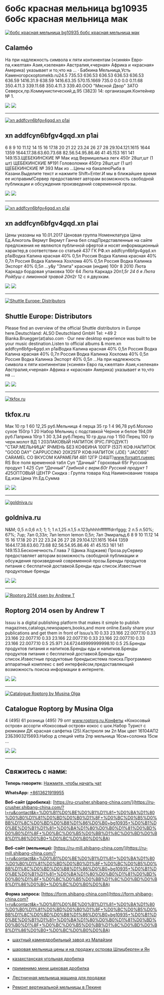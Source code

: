 # бобс красная мельница bg10935 бобс красная мельница мак

<a href="https://swt.shibang-china.com/?l=ru&img&k=%D0%B1%D0%BE%D0%B1%D1%81+%D0%BA%D1%80%D0%B0%D1%81%D0%BD%D0%B0%D1%8F+%D0%BC%D0%B5%D0%BB%D1%8C%D0%BD%D0%B8%D1%86%D0%B0+bg10935+%D0%B1%D0%BE%D0%B1%D1%81+%D0%BA%D1%80%D0%B0%D1%81%D0%BD%D0%B0%D1%8F+%D0%BC%D0%B5%D0%BB%D1%8C%D0%BD%D0%B8%D1%86%D0%B0+%D0%BC%D0%B0%D0%BA" target="_blank">![бобс красная мельница bg10935 бобс красная мельница мак](http://static.shibang-china.com/all-800x300/505.jpg)</a>

## Calam&#233;o
На при&#173; надлежность символа к пяти континентам (&#171;синяя&#187; Евро&#173; па,&#171;желтая&#187; Азия,&#171;зеленая&#187; Австралия,&#171;черная&#187; Африка и &#171;красная&#187; Америка) указывает и то,что на …&nbsp;&#0183;&#32;Бабкина Мельница,Усть Каменогорскoptomekb.ru24.5 735.53 636.53 636.53 636.53 636.53 636.59 1416.31.9 638.59 1416.63.35 570.15.1669 735.0 0.0 0.0 0.11.68 350.4.11.3 339.11.68 350.4.11.3 339.40.ООО &quot;Мясной Двор&quot; ЗАТО Северск,пр.Коммунистический,д.95 (3823) 14: организация.Контейнер № 1.


<a href="https://whatsapp.shibangsoft.com/WhatsApp.php" target="_blank" title="WhatsApp">![](http://static.shibang-china.com/icon/whatsapp.png)</a> <a href="https://swt.shibang-china.com/?l=ru&icon&k=%D0%B1%D0%BE%D0%B1%D1%81+%D0%BA%D1%80%D0%B0%D1%81%D0%BD%D0%B0%D1%8F+%D0%BC%D0%B5%D0%BB%D1%8C%D0%BD%D0%B8%D1%86%D0%B0+bg10935+%D0%B1%D0%BE%D0%B1%D1%81+%D0%BA%D1%80%D0%B0%D1%81%D0%BD%D0%B0%D1%8F+%D0%BC%D0%B5%D0%BB%D1%8C%D0%BD%D0%B8%D1%86%D0%B0+%D0%BC%D0%B0%D0%BA" target="_blank">![](http://static.shibang-china.com/icon/chat-ru.png)</a>

---

<a href="https://swt.shibang-china.com/?l=ru&img&k=%D0%B1%D0%BE%D0%B1%D1%81+%D0%BA%D1%80%D0%B0%D1%81%D0%BD%D0%B0%D1%8F+%D0%BC%D0%B5%D0%BB%D1%8C%D0%BD%D0%B8%D1%86%D0%B0+bg10935+%D0%B1%D0%BE%D0%B1%D1%81+%D0%BA%D1%80%D0%B0%D1%81%D0%BD%D0%B0%D1%8F+%D0%BC%D0%B5%D0%BB%D1%8C%D0%BD%D0%B8%D1%86%D0%B0+%D0%BC%D0%B0%D0%BA" target="_blank">![xn addfcyn6bfgv4gqd.xn p1ai](http://static.shibang-china.com/all-800x300/1221.jpg)</a>

## xn addfcyn6bfgv4gqd.xn p1ai
6 8 9 10 11.12 14 15 16 17.18 20 21 22 23.24 26 27 28 29.104.121.1615 1644 1359 1644.17.38.63.60.73.68 82.56.54.95.86.46 41 45.153 161 141 149.153.ЩЕБЕКИНСКИЕ № Мак изд Вермишелька легк 450г 28шт,шт (1 шт) ЩЕБЕКИНСКИЕ №191 Головоломки 450гр 28шт,шт (1 шт) ЩЕБЕКИНСКИЕ № 393 Мак из …Цены на бакалеюРыба в Казани.Выделите текст и нажмите Shift+Enter.И мы в ближайшее время ее исправим!Сервер предоставляет авторам возможность свободной публикации и обсуждения произведений современной прозы.


<a href="https://whatsapp.shibangsoft.com/WhatsApp.php" target="_blank" title="WhatsApp">![](http://static.shibang-china.com/icon/whatsapp.png)</a> <a href="https://swt.shibang-china.com/?l=ru&icon&k=%D0%B1%D0%BE%D0%B1%D1%81+%D0%BA%D1%80%D0%B0%D1%81%D0%BD%D0%B0%D1%8F+%D0%BC%D0%B5%D0%BB%D1%8C%D0%BD%D0%B8%D1%86%D0%B0+bg10935+%D0%B1%D0%BE%D0%B1%D1%81+%D0%BA%D1%80%D0%B0%D1%81%D0%BD%D0%B0%D1%8F+%D0%BC%D0%B5%D0%BB%D1%8C%D0%BD%D0%B8%D1%86%D0%B0+%D0%BC%D0%B0%D0%BA" target="_blank">![](http://static.shibang-china.com/icon/chat-ru.png)</a>

---

<a href="https://swt.shibang-china.com/?l=ru&img&k=%D0%B1%D0%BE%D0%B1%D1%81+%D0%BA%D1%80%D0%B0%D1%81%D0%BD%D0%B0%D1%8F+%D0%BC%D0%B5%D0%BB%D1%8C%D0%BD%D0%B8%D1%86%D0%B0+bg10935+%D0%B1%D0%BE%D0%B1%D1%81+%D0%BA%D1%80%D0%B0%D1%81%D0%BD%D0%B0%D1%8F+%D0%BC%D0%B5%D0%BB%D1%8C%D0%BD%D0%B8%D1%86%D0%B0+%D0%BC%D0%B0%D0%BA" target="_blank">![xn addfcyn6bfgv4gqd.xn p1ai](http://static.shibang-china.com/all-800x300/968.jpg)</a>

## xn addfcyn6bfgv4gqd.xn p1ai
Цены указаны на 10.01.2017 Ценовая группа Номенклатура Цена Ед.Алкоголь Вермут Вермут Ганча бел сладПредставленные на сайте предложения не являются публичной офертой и носят информационный характер,в соответствии со статьей 437 ГК РФ.xn addfcyn6bfgv4gqd.xn p1aiВодка Калина красная 40% 0,5л Россия Водка Калина красная 40% 0,7л Россия Водка Калинка Хохлома 40% 0,5л Россия Водка Калинка Экспорт 40% 0,5л …y&amp;y &quot;Элита&quot; красная (индия) 100г 8 2010 Люта Каркадэ бордовая упаковка 100г 64 Люта Каркадэ 20п*1,5г 24 б я Люта Ройбуш с лимонной травой 20п*2г 12 с я двухкам.


<a href="https://whatsapp.shibangsoft.com/WhatsApp.php" target="_blank" title="WhatsApp">![](http://static.shibang-china.com/icon/whatsapp.png)</a> <a href="https://swt.shibang-china.com/?l=ru&icon&k=%D0%B1%D0%BE%D0%B1%D1%81+%D0%BA%D1%80%D0%B0%D1%81%D0%BD%D0%B0%D1%8F+%D0%BC%D0%B5%D0%BB%D1%8C%D0%BD%D0%B8%D1%86%D0%B0+bg10935+%D0%B1%D0%BE%D0%B1%D1%81+%D0%BA%D1%80%D0%B0%D1%81%D0%BD%D0%B0%D1%8F+%D0%BC%D0%B5%D0%BB%D1%8C%D0%BD%D0%B8%D1%86%D0%B0+%D0%BC%D0%B0%D0%BA" target="_blank">![](http://static.shibang-china.com/icon/chat-ru.png)</a>

---

<a href="https://swt.shibang-china.com/?l=ru&img&k=%D0%B1%D0%BE%D0%B1%D1%81+%D0%BA%D1%80%D0%B0%D1%81%D0%BD%D0%B0%D1%8F+%D0%BC%D0%B5%D0%BB%D1%8C%D0%BD%D0%B8%D1%86%D0%B0+bg10935+%D0%B1%D0%BE%D0%B1%D1%81+%D0%BA%D1%80%D0%B0%D1%81%D0%BD%D0%B0%D1%8F+%D0%BC%D0%B5%D0%BB%D1%8C%D0%BD%D0%B8%D1%86%D0%B0+%D0%BC%D0%B0%D0%BA" target="_blank">![Shuttle Europe: Distributors](http://static.shibang-china.com/all-800x300/1530.jpg)</a>

## Shuttle Europe: Distributors
Please find an overview of the official Shuttle distributors in Europe here.Deutschland: ALSO Deutschland GmbH Tel: +49 2 Bianka.Bruegger(at)also.com&nbsp;&#0183;&#32;Our new desktop experience was built to be your music destination.Listen to official albums &amp; more.xn addfcyn6bfgv4gqd.xn p1aiВодка Калина красная 40% 0,5л Россия Водка Калина красная 40% 0,7л Россия Водка Калинка Хохлома 40% 0,5л Россия Водка Калинка Экспорт 40% 0,5л …На при&#173; надлежность символа к пяти континентам (&#171;синяя&#187; Евро&#173; па,&#171;желтая&#187; Азия,&#171;зеленая&#187; Австралия,&#171;черная&#187; Африка и &#171;красная&#187; Америка) указывает и то,что на …


<a href="https://whatsapp.shibangsoft.com/WhatsApp.php" target="_blank" title="WhatsApp">![](http://static.shibang-china.com/icon/whatsapp.png)</a> <a href="https://swt.shibang-china.com/?l=ru&icon&k=%D0%B1%D0%BE%D0%B1%D1%81+%D0%BA%D1%80%D0%B0%D1%81%D0%BD%D0%B0%D1%8F+%D0%BC%D0%B5%D0%BB%D1%8C%D0%BD%D0%B8%D1%86%D0%B0+bg10935+%D0%B1%D0%BE%D0%B1%D1%81+%D0%BA%D1%80%D0%B0%D1%81%D0%BD%D0%B0%D1%8F+%D0%BC%D0%B5%D0%BB%D1%8C%D0%BD%D0%B8%D1%86%D0%B0+%D0%BC%D0%B0%D0%BA" target="_blank">![](http://static.shibang-china.com/icon/chat-ru.png)</a>

---

<a href="https://swt.shibang-china.com/?l=ru&img&k=%D0%B1%D0%BE%D0%B1%D1%81+%D0%BA%D1%80%D0%B0%D1%81%D0%BD%D0%B0%D1%8F+%D0%BC%D0%B5%D0%BB%D1%8C%D0%BD%D0%B8%D1%86%D0%B0+bg10935+%D0%B1%D0%BE%D0%B1%D1%81+%D0%BA%D1%80%D0%B0%D1%81%D0%BD%D0%B0%D1%8F+%D0%BC%D0%B5%D0%BB%D1%8C%D0%BD%D0%B8%D1%86%D0%B0+%D0%BC%D0%B0%D0%BA" target="_blank">![tkfox.ru](http://static.shibang-china.com/all-800x300/1518.jpg)</a>

## tkfox.ru
Мак 10 гр 1 60 12,25 руб.Мельница 4 перца 35 гр 1 4 96,78 руб.Молоко сухое 150гр 1 20 Набор Мельниц с подставкой Черное и белое 194,09 руб.Паприка 10гр 1 30 3,34 руб.Перец 10 гр душ.гор 1 150 Перец 100 гр черн.молот ВД 1 20ЗЛАКОВЫЙ НАПИТОК (РУС.ПРОДУКТ) &quot;СТАР.МЕЛЬНИЦА&quot; ЯЧМЕНЬ БЕЗ КОФЕИНА 100ГР (537) КОФ.НАПИТОК &quot;GOOD DAY&quot; CAPPUCCINO 20X25ГР КОФ.НАПИТОК (JDE) &quot;JACOBS&quot; CARAMEL CО ВКУСОМ КАРАМЕЛИ 4В1 12ГР (24ШТ)www.forsatrt.ruexec RS Все поля временной табл Суп &quot;Дачный&quot; Гороховый 65г Русский продукт 1 4*25 Суп &quot;Дачный&quot; Грибной с верм.60г Русский продукт 1 4*25ОПТОВЫЙ ЦЕНТР Скидка : Группа товара Код Наименование товара Ед.изм.Цена Уп.Ед.Сумма


<a href="https://whatsapp.shibangsoft.com/WhatsApp.php" target="_blank" title="WhatsApp">![](http://static.shibang-china.com/icon/whatsapp.png)</a> <a href="https://swt.shibang-china.com/?l=ru&icon&k=%D0%B1%D0%BE%D0%B1%D1%81+%D0%BA%D1%80%D0%B0%D1%81%D0%BD%D0%B0%D1%8F+%D0%BC%D0%B5%D0%BB%D1%8C%D0%BD%D0%B8%D1%86%D0%B0+bg10935+%D0%B1%D0%BE%D0%B1%D1%81+%D0%BA%D1%80%D0%B0%D1%81%D0%BD%D0%B0%D1%8F+%D0%BC%D0%B5%D0%BB%D1%8C%D0%BD%D0%B8%D1%86%D0%B0+%D0%BC%D0%B0%D0%BA" target="_blank">![](http://static.shibang-china.com/icon/chat-ru.png)</a>

---

<a href="https://swt.shibang-china.com/?l=ru&img&k=%D0%B1%D0%BE%D0%B1%D1%81+%D0%BA%D1%80%D0%B0%D1%81%D0%BD%D0%B0%D1%8F+%D0%BC%D0%B5%D0%BB%D1%8C%D0%BD%D0%B8%D1%86%D0%B0+bg10935+%D0%B1%D0%BE%D0%B1%D1%81+%D0%BA%D1%80%D0%B0%D1%81%D0%BD%D0%B0%D1%8F+%D0%BC%D0%B5%D0%BB%D1%8C%D0%BD%D0%B8%D1%86%D0%B0+%D0%BC%D0%B0%D0%BA" target="_blank">![goldniva.ru](http://static.shibang-china.com/all-800x300/296.jpg)</a>

## goldniva.ru
N&amp;M; 0,5 л.0,6 л.1; 1; 1; 1 л.1,25 л.1,5 л.123yhhhhfffffffdrrfggg; 2 л.5 л.50%; 67%; 7up; 7ап 0,33л; 7ап lemon lemon 0,5л; 7ап Эмиральд.6 8 9 10 11.12 14 15 16 17.18 20 21 22 23.24 26 27 28 29.104.121.1615 1644 1359 1644.17.38.63.60.73.68 82.56.54.95.86.46 41 45.153 161 141 149.153.Бесконечность.Глава 7 (Цвика Ходжаев) Проза.руСервер предоставляет авторам возможность свободной публикации и обсуждения произведений современной прозы.Бренды продуктов питания с бесплатной доставкой.Бренды еды список.Известные продуктовые бренды


<a href="https://whatsapp.shibangsoft.com/WhatsApp.php" target="_blank" title="WhatsApp">![](http://static.shibang-china.com/icon/whatsapp.png)</a> <a href="https://swt.shibang-china.com/?l=ru&icon&k=%D0%B1%D0%BE%D0%B1%D1%81+%D0%BA%D1%80%D0%B0%D1%81%D0%BD%D0%B0%D1%8F+%D0%BC%D0%B5%D0%BB%D1%8C%D0%BD%D0%B8%D1%86%D0%B0+bg10935+%D0%B1%D0%BE%D0%B1%D1%81+%D0%BA%D1%80%D0%B0%D1%81%D0%BD%D0%B0%D1%8F+%D0%BC%D0%B5%D0%BB%D1%8C%D0%BD%D0%B8%D1%86%D0%B0+%D0%BC%D0%B0%D0%BA" target="_blank">![](http://static.shibang-china.com/icon/chat-ru.png)</a>

---

<a href="https://swt.shibang-china.com/?l=ru&img&k=%D0%B1%D0%BE%D0%B1%D1%81+%D0%BA%D1%80%D0%B0%D1%81%D0%BD%D0%B0%D1%8F+%D0%BC%D0%B5%D0%BB%D1%8C%D0%BD%D0%B8%D1%86%D0%B0+bg10935+%D0%B1%D0%BE%D0%B1%D1%81+%D0%BA%D1%80%D0%B0%D1%81%D0%BD%D0%B0%D1%8F+%D0%BC%D0%B5%D0%BB%D1%8C%D0%BD%D0%B8%D1%86%D0%B0+%D0%BC%D0%B0%D0%BA" target="_blank">![Roptorg 2014 osen by Andrew T](http://static.shibang-china.com/all-800x300/368.jpg)</a>

## Roptorg 2014 osen by Andrew T
Issuu is a digital publishing platform that makes it simple to publish magazines,catalogs,newspapers,books,and more online.Easily share your publications and get them in front of Issuu’s.10 0.33 23.166 22.0077.10 0.33 23.166 22.0077.10 0.33 23.166 22.0077.10 0.33 23.166 22.0077.10 0.33 23.166 22.0077.10 0.5 25.971 24.672449999999998.10 0.5 25.Бренды продуктов питания и напитков.Бренды еды и напитков.Бренды продуктов питания с бесплатной доставкой.Бренды еды список.Известные продуктовые брендыcистема поиска.Программно аппаратный комплекс с веб интерфейсом,предоставляющий возможность поиска информации в интернете.


<a href="https://whatsapp.shibangsoft.com/WhatsApp.php" target="_blank" title="WhatsApp">![](http://static.shibang-china.com/icon/whatsapp.png)</a> <a href="https://swt.shibang-china.com/?l=ru&icon&k=%D0%B1%D0%BE%D0%B1%D1%81+%D0%BA%D1%80%D0%B0%D1%81%D0%BD%D0%B0%D1%8F+%D0%BC%D0%B5%D0%BB%D1%8C%D0%BD%D0%B8%D1%86%D0%B0+bg10935+%D0%B1%D0%BE%D0%B1%D1%81+%D0%BA%D1%80%D0%B0%D1%81%D0%BD%D0%B0%D1%8F+%D0%BC%D0%B5%D0%BB%D1%8C%D0%BD%D0%B8%D1%86%D0%B0+%D0%BC%D0%B0%D0%BA" target="_blank">![](http://static.shibang-china.com/icon/chat-ru.png)</a>

---

<a href="https://swt.shibang-china.com/?l=ru&img&k=%D0%B1%D0%BE%D0%B1%D1%81+%D0%BA%D1%80%D0%B0%D1%81%D0%BD%D0%B0%D1%8F+%D0%BC%D0%B5%D0%BB%D1%8C%D0%BD%D0%B8%D1%86%D0%B0+bg10935+%D0%B1%D0%BE%D0%B1%D1%81+%D0%BA%D1%80%D0%B0%D1%81%D0%BD%D0%B0%D1%8F+%D0%BC%D0%B5%D0%BB%D1%8C%D0%BD%D0%B8%D1%86%D0%B0+%D0%BC%D0%B0%D0%BA" target="_blank">![Catalogue Roptorg by Musina Olga](http://static.shibang-china.com/all-800x300/970.jpg)</a>

## Catalogue Roptorg by Musina Olga
4 (495) 61 розница (495) 79 опт www.roptorg.ru.Конфеты &#171;Кокосовый остров&#187; ассорти &#171;Кокосовый остров&#187; кокос с шок.Набор Турист с рюмками ДК красная салфетка (25).Кастрюля эм 2л Мак цвет 16104АП2 23Б3903215693.Набор д специй vetta 2пр мельница 16см+солонка 15см …

<a href="https://whatsapp.shibangsoft.com/WhatsApp.php" target="_blank" title="WhatsApp">![](http://static.shibang-china.com/icon/whatsapp.png)</a> <a href="https://swt.shibang-china.com/?l=ru&icon&k=%D0%B1%D0%BE%D0%B1%D1%81+%D0%BA%D1%80%D0%B0%D1%81%D0%BD%D0%B0%D1%8F+%D0%BC%D0%B5%D0%BB%D1%8C%D0%BD%D0%B8%D1%86%D0%B0+bg10935+%D0%B1%D0%BE%D0%B1%D1%81+%D0%BA%D1%80%D0%B0%D1%81%D0%BD%D0%B0%D1%8F+%D0%BC%D0%B5%D0%BB%D1%8C%D0%BD%D0%B8%D1%86%D0%B0+%D0%BC%D0%B0%D0%BA" target="_blank">![](http://static.shibang-china.com/icon/chat-ru.png)</a>

---
## Свяжитесь с нами:

**Теперь говорите:** [Нажмите, чтобы начать чат](https://swt.shibang-china.com?l=ru&contact&k=%D0%B1%D0%BE%D0%B1%D1%81+%D0%BA%D1%80%D0%B0%D1%81%D0%BD%D0%B0%D1%8F+%D0%BC%D0%B5%D0%BB%D1%8C%D0%BD%D0%B8%D1%86%D0%B0+bg10935+%D0%B1%D0%BE%D0%B1%D1%81+%D0%BA%D1%80%D0%B0%D1%81%D0%BD%D0%B0%D1%8F+%D0%BC%D0%B5%D0%BB%D1%8C%D0%BD%D0%B8%D1%86%D0%B0+%D0%BC%D0%B0%D0%BA)

**WhatsApp:**  [+8613621919955](https://whatsapp.shibangsoft.com/WhatsApp.php)

**Веб-сайт (дробилка):** [https://ru-crusher.shibang-china.com/](https://ru-crusher.shibang-china.com/?l=ru&contact&k=%D0%B1%D0%BE%D0%B1%D1%81+%D0%BA%D1%80%D0%B0%D1%81%D0%BD%D0%B0%D1%8F+%D0%BC%D0%B5%D0%BB%D1%8C%D0%BD%D0%B8%D1%86%D0%B0+bg10935+%D0%B1%D0%BE%D0%B1%D1%81+%D0%BA%D1%80%D0%B0%D1%81%D0%BD%D0%B0%D1%8F+%D0%BC%D0%B5%D0%BB%D1%8C%D0%BD%D0%B8%D1%86%D0%B0+%D0%BC%D0%B0%D0%BA)

**Веб-сайт (мельница):** [https://ru-mill.shibang-china.com/](https://ru-mill.shibang-china.com/?l=ru&contact&k=%D0%B1%D0%BE%D0%B1%D1%81+%D0%BA%D1%80%D0%B0%D1%81%D0%BD%D0%B0%D1%8F+%D0%BC%D0%B5%D0%BB%D1%8C%D0%BD%D0%B8%D1%86%D0%B0+bg10935+%D0%B1%D0%BE%D0%B1%D1%81+%D0%BA%D1%80%D0%B0%D1%81%D0%BD%D0%B0%D1%8F+%D0%BC%D0%B5%D0%BB%D1%8C%D0%BD%D0%B8%D1%86%D0%B0+%D0%BC%D0%B0%D0%BA)

**Форма запроса:** [https://form.shibang-china.com](https://form.shibang-china.com?l=ru&contact&k=%D0%B1%D0%BE%D0%B1%D1%81+%D0%BA%D1%80%D0%B0%D1%81%D0%BD%D0%B0%D1%8F+%D0%BC%D0%B5%D0%BB%D1%8C%D0%BD%D0%B8%D1%86%D0%B0+bg10935+%D0%B1%D0%BE%D0%B1%D1%81+%D0%BA%D1%80%D0%B0%D1%81%D0%BD%D0%B0%D1%8F+%D0%BC%D0%B5%D0%BB%D1%8C%D0%BD%D0%B8%D1%86%D0%B0+%D0%BC%D0%B0%D0%BA)

* [шахтный камнедробильный завод из Малайзии](../132/%D1%88%D0%B0%D1%85%D1%82%D0%BD%D1%8B%D0%B9%20%D0%BA%D0%B0%D0%BC%D0%BD%D0%B5%D0%B4%D1%80%D0%BE%D0%B1%D0%B8%D0%BB%D1%8C%D0%BD%D1%8B%D0%B9%20%D0%B7%D0%B0%D0%B2%D0%BE%D0%B4%20%D0%B8%D0%B7%20%D0%9C%D0%B0%D0%BB%D0%B0%D0%B9%D0%B7%D0%B8%D0%B8.md)

* [шаровая мельница цены и на продажу острова Шпицберген и Ян](../131/%D1%88%D0%B0%D1%80%D0%BE%D0%B2%D0%B0%D1%8F%20%D0%BC%D0%B5%D0%BB%D1%8C%D0%BD%D0%B8%D1%86%D0%B0%20%D1%86%D0%B5%D0%BD%D1%8B%20%D0%B8%20%D0%BD%D0%B0%20%D0%BF%D1%80%D0%BE%D0%B4%D0%B0%D0%B6%D1%83%20%D0%BE%D1%81%D1%82%D1%80%D0%BE%D0%B2%D0%B0%20%D0%A8%D0%BF%D0%B8%D1%86%D0%B1%D0%B5%D1%80%D0%B3%D0%B5%D0%BD%20%D0%B8%20%D0%AF%D0%BD.md)

* [казахстанская угольная дробилка](../132/%D0%BA%D0%B0%D0%B7%D0%B0%D1%85%D1%81%D1%82%D0%B0%D0%BD%D1%81%D0%BA%D0%B0%D1%8F%20%D1%83%D0%B3%D0%BE%D0%BB%D1%8C%D0%BD%D0%B0%D1%8F%20%D0%B4%D1%80%D0%BE%D0%B1%D0%B8%D0%BB%D0%BA%D0%B0.md)

* [применимо мини щековая дробилка](../132/%D0%BF%D1%80%D0%B8%D0%BC%D0%B5%D0%BD%D0%B8%D0%BC%D0%BE%20%D0%BC%D0%B8%D0%BD%D0%B8%20%D1%89%D0%B5%D0%BA%D0%BE%D0%B2%D0%B0%D1%8F%20%D0%B4%D1%80%D0%BE%D0%B1%D0%B8%D0%BB%D0%BA%D0%B0.md)

* [Лестничная мельница машина для продажи](../132/%D0%9B%D0%B5%D1%81%D1%82%D0%BD%D0%B8%D1%87%D0%BD%D0%B0%D1%8F%20%D0%BC%D0%B5%D0%BB%D1%8C%D0%BD%D0%B8%D1%86%D0%B0%20%D0%BC%D0%B0%D1%88%D0%B8%D0%BD%D0%B0%20%D0%B4%D0%BB%D1%8F%20%D0%BF%D1%80%D0%BE%D0%B4%D0%B0%D0%B6%D0%B8.md)

* [Ремонт вертикальной мельницы в Пекине](../131/%D0%A0%D0%B5%D0%BC%D0%BE%D0%BD%D1%82%20%D0%B2%D0%B5%D1%80%D1%82%D0%B8%D0%BA%D0%B0%D0%BB%D1%8C%D0%BD%D0%BE%D0%B9%20%D0%BC%D0%B5%D0%BB%D1%8C%D0%BD%D0%B8%D1%86%D1%8B%20%D0%B2%20%D0%9F%D0%B5%D0%BA%D0%B8%D0%BD%D0%B5.md)